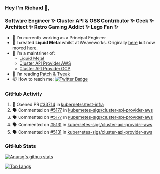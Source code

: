 ### Hey I'm Richard 👋, 

<h3 align="left">Software Engineer ✨ Cluster API & OSS Contributor ✨ Geek ✨ Architect ✨ Retro Gaming Addict ✨ Lego Fan ✨</h3>

- 🔭 I’m currently working as a Principal Engineer
- 📯 I created **Liquid Metal** whilst at Weaveworks. Originally [here](https://github.com/weaveworks-liquidmetal) but now moved [here](https://github.com/liquidmetal-dev).
- 👯 I’m a maintainer of:
  -  [Liquid Metal](https://github.com/liquidmetal-dev)
  -  [Cluster API Provider AWS](https://github.com/kubernetes-sigs/cluster-api-provider-aws)
  -  [Cluster API Provider GCP](https://github.com/kubernetes-sigs/cluster-api-provider-gcp)
- 💬 I'm reading [Patch & Tweak](https://bjooks.com/products/patch-tweak-exploring-modular-synthesis)
- 📫 How to reach me: [![Twitter Badge](https://img.shields.io/badge/-@fruit_case-00acee?style=flat&logo=Twitter&logoColor=white)](https://twitter.com/intent/follow?screen_name=fruit_case "Follow on Twitter")

### GitHub Activity 

<!--START_SECTION:activity-->
1. 💪 Opened PR [#33714](https://github.com/kubernetes/test-infra/pull/33714) in [kubernetes/test-infra](https://github.com/kubernetes/test-infra)
2. 🗣 Commented on [#5177](https://github.com/kubernetes-sigs/cluster-api-provider-aws/pull/5177#issuecomment-2432886823) in [kubernetes-sigs/cluster-api-provider-aws](https://github.com/kubernetes-sigs/cluster-api-provider-aws)
3. 🗣 Commented on [#5177](https://github.com/kubernetes-sigs/cluster-api-provider-aws/pull/5177#issuecomment-2432886188) in [kubernetes-sigs/cluster-api-provider-aws](https://github.com/kubernetes-sigs/cluster-api-provider-aws)
4. 🗣 Commented on [#5131](https://github.com/kubernetes-sigs/cluster-api-provider-aws/issues/5131#issuecomment-2432738536) in [kubernetes-sigs/cluster-api-provider-aws](https://github.com/kubernetes-sigs/cluster-api-provider-aws)
5. 🗣 Commented on [#5131](https://github.com/kubernetes-sigs/cluster-api-provider-aws/issues/5131#issuecomment-2432733312) in [kubernetes-sigs/cluster-api-provider-aws](https://github.com/kubernetes-sigs/cluster-api-provider-aws)
<!--END_SECTION:activity-->

### GitHub Stats

[![Anurag's github stats](https://github-readme-stats.vercel.app/api?username=richardcase&count_private=true&show_icons=true)](https://github.com/anuraghazra/github-readme-stats)

[![Top Langs](https://github-readme-stats.vercel.app/api/top-langs/?username=richardcase&hide=html&layout=compact)](https://github.com/anuraghazra/github-readme-stats)
